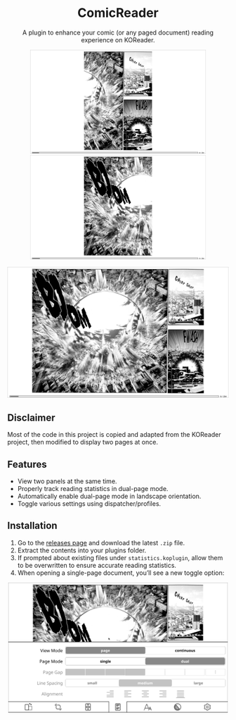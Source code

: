 <div align="center">

# ComicReader

A plugin to enhance your comic (or any paged document) reading experience on
KOReader.

</div>

<div align="center">
  <img src="./docs/static/screenshots/page1.png" width="400"/>
  <img src="./docs/static/screenshots/page2.png" width="400"/>
</div>

![](./docs/static/screenshots/combined-1-2.png)

## Disclaimer

Most of the code in this project is copied and adapted from the KOReader project,
then modified to display two pages at once.

## Features

- View two panels at the same time.
- Properly track reading statistics in dual-page mode.
- Automatically enable dual-page mode in landscape orientation.
- Toggle various settings using dispatcher/profiles.

## Installation

1. Go to the [releases page](https://github.com/OGKevin/comicreader.koplugin/releases/latest)
   and download the latest `.zip` file.
2. Extract the contents into your plugins folder.
3. If prompted about existing files under `statistics.koplugin`,
   allow them to be overwritten to ensure accurate reading statistics.
4. When opening a single-page document, you’ll see a new toggle option:

<div align="center">
   <img src="./docs/static/screenshots/menu-toggle.png" width="500"/>
</div>
